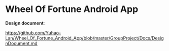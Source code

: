 # Wheel Of Fortune Android App
**Design document**: 

https://github.com/Yuhao-Lan/Wheel_Of_Fortune_Android_App/blob/master/GroupProject/Docs/DesignDocument.md



